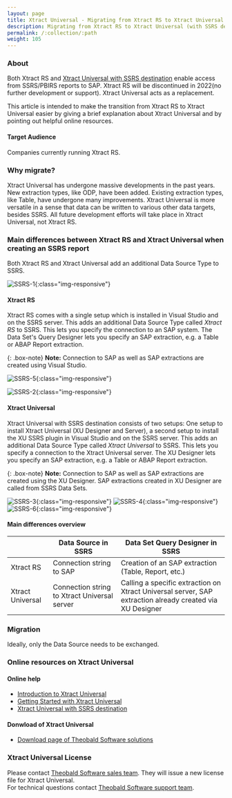 ```yaml
---
layout: page
title: Xtract Universal - Migrating from Xtract RS to Xtract Universal
description: Migrating from Xtract RS to Xtract Universal (with SSRS destination)
permalink: /:collection/:path
weight: 105
---
```


### About
Both Xtract RS and [Xtract Universal with SSRS destination](https://help.theobald-software.com/en/xtract-universal/destinations/server-report-services) enable access from SSRS/PBIRS reports to SAP. Xtract RS will be discontinued in 2022(no further development or support). Xtract Universal acts as a replacement.

This article is intended to make the transition from Xtract RS to Xtract Universal easier by giving a brief explanation about Xtract Universal and by pointing out helpful online resources.

#### Target Audience
Companies currently running Xtract RS.


### Why migrate?
Xtract Universal has undergone massive developments in the past years. New extraction types, like ODP, have been added. Existing extraction types, like Table, have undergone many improvements.
Xtract Universal is more versatile in a sense that data can be written to various other data targets, besides SSRS.
All future development efforts will take place in Xtract Universal, not Xtract RS.

### Main differences between Xtract RS and Xtract Universal when creating an SSRS report

Both Xtract RS and Xtract Universal add an additional Data Source Type to SSRS.

![SSRS-1](/img/contents/xu/xu_migrating_from_XRS_1.png){:class="img-responsive"}


#### Xtract RS
Xtract RS comes with a single setup which is installed in Visual Studio and on the SSRS server. This adds an additional Data Source Type called *Xtract RS* to SSRS. This lets you specify the connection to an SAP system.
The Data Set's Query Designer lets you specify an SAP extraction, e.g. a Table or ABAP Report extraction.

{: .box-note}
**Note:**  Connection to SAP as well as SAP extractions are created using Visual Studio.

![SSRS-5](/img/contents/xu/xu_migrating_from_XRS_5.png){:class="img-responsive"}

![SSRS-2](/img/contents/xu/xu_migrating_from_XRS_2.png){:class="img-responsive"}


#### Xtract Universal
Xtract Universal with SSRS destination consists of two setups: One setup to install Xtract Universal (XU Designer and Server), a second setup to install the XU SSRS plugin in Visual Studio and on the SSRS server. This adds an additional Data Source Type called *Xtract Universal* to SSRS. This lets you specify a connection to the Xtract Universal server. The XU Designer lets you specify an SAP extraction, e.g. a Table or ABAP Report extraction.

{: .box-note}
**Note:** Connection to SAP as well as SAP extractions are created using the XU Designer. SAP extractions created in XU Designer are called from SSRS Data Sets.

![SSRS-3](/img/contents/xu/xu_migrating_from_XRS_3.png){:class="img-responsive"}
![SSRS-4](/img/contents/xu/xu_migrating_from_XRS_4.png){:class="img-responsive"}
![SSRS-6](/img/contents/xu/xu_migrating_from_XRS_6.png){:class="img-responsive"}


#### Main differences overview

|                  | Data Source in SSRS                   | Data Set Query Designer in SSRS                           |
|------------------|---------------------------------------|-----------------------------------------------------------|
| Xtract RS        | Connection string to SAP                     | Creation of an SAP extraction (Table, Report, etc.)                             |
| Xtract Universal | Connection string to Xtract Universal server | Calling a specific extraction on Xtract Universal server, SAP extraction already created via XU Designer  |



### Migration 
Ideally, only the Data Source needs to be exchanged.

### Online resources on Xtract Universal

#### Online help
- [Introduction to Xtract Universal](https://help.theobald-software.com/en/xtract-universal/introduction) 
- [Getting Started with Xtract Universal](https://help.theobald-software.com/en/xtract-universal/getting-started)
- [Xtract Universal with SSRS destination](https://help.theobald-software.com/en/xtract-universal/destinations/server-report-services)

#### Donwload of Xtract Universal
- [Download page of Theobald Software solutions](https://theobald-software.com/en/download-trial/)




### Xtract Universal License

Please contact [Theobald Software sales team](mailto:sales@theobald-software.com). They will issue a new license file for Xtract Universal.
<br>
For technical questions contact [Theobald Software support team](https://support.theobald-software.com).






